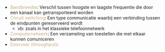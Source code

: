 - <span style="color:#c8ab83;">Bandbreedte</span>: Verschil tussen hoogste en laagste frequentie die door een kanaal kan getransporteerd worden
- <span style="color:#c8ab83;">Circuit switching</span>: Een type communicatie waarbij een verbinding tussen de eindpunten gereserveerd wordt
	- vb: zoals in het klassieke telefoonnetwerk
- <span style="color:#c8ab83;">Computernetwerk</span>: Een verzameling van toestellen die met elkaar kunnen comuniceren
- <span style="color:#c8ab83;">Doorvoer (throughput)</span>: 